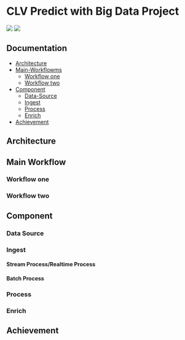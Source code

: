 # CLV Predict with Big Data Project
[![](https://img.shields.io/badge/Facebook-nguyenhoangtrung-blue)](https://www.facebook.com/nguyenhoangtrunghhh/)
[![](https://img.shields.io/badge/Gmail-nguyenhoangtrunghs%40gmail.com-red)](mailto:nguyenhoangtrunghs@gmail.com)


## Documentation

* [Architecture](#architecture)
* [Main-Workflowms](#main-workflows)
	- [Workflow one](#workflow-one)
	- [Workflow two](#workflow-two)
* [Component](#component)
	- [Data-Source](#data-source)
	- [Ingest](#ingest)
  	- [Process](#process)
	- [Enrich](#enrich)
 * [Achievement](#achievement)




## Architecture


## Main Workflow

   
### Workflow one


### Workflow two


## Component

### Data Source



### Ingest 
#### Stream Process/Realtime Process


#### Batch Process


### Process


### Enrich


## Achievement  
